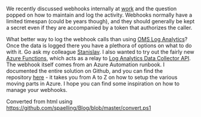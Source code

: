 ﻿We recently discussed webhooks internally at
[work](http://www.lumagate.com/) and the question popped on how to
maintain and log the activity. Webhooks normally have a limited timespan
(could be years though), and they should generally be kept a secret even
if they are accompanied by a token that authorizes the caller.

What better way to log the webhook calls than using [OMS Log
Analytics](https://www.microsoft.com/en/server-cloud/solutions/log-analytics.aspx)?
Once the data is logged there you have a plethora of options on what to
do with it. Go ask my colleague
[Stanislav](https://cloudadministrator.wordpress.com/).
I also wanted to try out the fairly new [Azure
Functions](https://azure.microsoft.com/en-us/documentation/articles/functions-overview/),
which acts as a relay to [Log Analytics Data Collector
API](https://azure.microsoft.com/en-us/documentation/articles/log-analytics-data-collector-api/).
The webhook itself comes from an Azure Automation runbook.
I documented the entire solution on Github, and you can find the
repository [here](https://github.com/spaelling/azure-functions-webhook-logger) -
it takes you from A to Z on how to setup the various moving parts in
Azure. I hope you can find some inspiration on how to manage your
webhooks.

Converted from html using https://github.com/spaelling/Blog/blob/master/convert.ps1 

